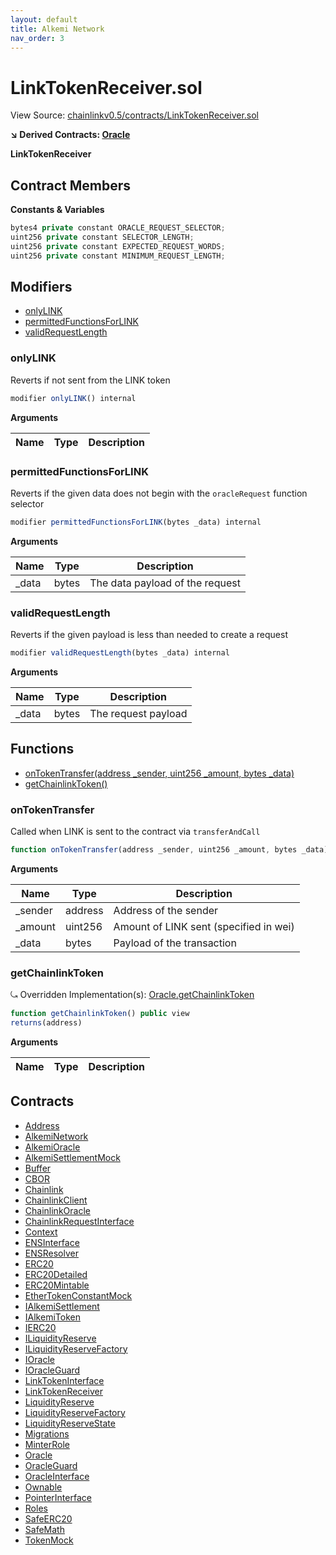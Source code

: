 ```yaml
---
layout: default
title: Alkemi Network
nav_order: 3
---
```


# LinkTokenReceiver.sol

View Source: [chainlinkv0.5/contracts/LinkTokenReceiver.sol](../chainlinkv0.5/contracts/LinkTokenReceiver.sol)

**↘ Derived Contracts: [Oracle](Oracle.md)**

**LinkTokenReceiver**

## Contract Members
**Constants & Variables**

```js
bytes4 private constant ORACLE_REQUEST_SELECTOR;
uint256 private constant SELECTOR_LENGTH;
uint256 private constant EXPECTED_REQUEST_WORDS;
uint256 private constant MINIMUM_REQUEST_LENGTH;

```

## Modifiers

- [onlyLINK](#onlylink)
- [permittedFunctionsForLINK](#permittedfunctionsforlink)
- [validRequestLength](#validrequestlength)

### onlyLINK

Reverts if not sent from the LINK token

```js
modifier onlyLINK() internal
```

**Arguments**

| Name        | Type           | Description  |
| ------------- |------------- | -----|

### permittedFunctionsForLINK

Reverts if the given data does not begin with the `oracleRequest` function selector

```js
modifier permittedFunctionsForLINK(bytes _data) internal
```

**Arguments**

| Name        | Type           | Description  |
| ------------- |------------- | -----|
| _data | bytes | The data payload of the request | 

### validRequestLength

Reverts if the given payload is less than needed to create a request

```js
modifier validRequestLength(bytes _data) internal
```

**Arguments**

| Name        | Type           | Description  |
| ------------- |------------- | -----|
| _data | bytes | The request payload | 

## Functions

- [onTokenTransfer(address _sender, uint256 _amount, bytes _data)](#ontokentransfer)
- [getChainlinkToken()](#getchainlinktoken)

### onTokenTransfer

Called when LINK is sent to the contract via `transferAndCall`

```js
function onTokenTransfer(address _sender, uint256 _amount, bytes _data) public nonpayable onlyLINK validRequestLength permittedFunctionsForLINK 
```

**Arguments**

| Name        | Type           | Description  |
| ------------- |------------- | -----|
| _sender | address | Address of the sender | 
| _amount | uint256 | Amount of LINK sent (specified in wei) | 
| _data | bytes | Payload of the transaction | 

### getChainlinkToken

⤿ Overridden Implementation(s): [Oracle.getChainlinkToken](Oracle.md#getchainlinktoken)

```js
function getChainlinkToken() public view
returns(address)
```

**Arguments**

| Name        | Type           | Description  |
| ------------- |------------- | -----|

## Contracts

* [Address](Address.md)
* [AlkemiNetwork](AlkemiNetwork.md)
* [AlkemiOracle](AlkemiOracle.md)
* [AlkemiSettlementMock](AlkemiSettlementMock.md)
* [Buffer](Buffer.md)
* [CBOR](CBOR.md)
* [Chainlink](Chainlink.md)
* [ChainlinkClient](ChainlinkClient.md)
* [ChainlinkOracle](ChainlinkOracle.md)
* [ChainlinkRequestInterface](ChainlinkRequestInterface.md)
* [Context](Context.md)
* [ENSInterface](ENSInterface.md)
* [ENSResolver](ENSResolver.md)
* [ERC20](ERC20.md)
* [ERC20Detailed](ERC20Detailed.md)
* [ERC20Mintable](ERC20Mintable.md)
* [EtherTokenConstantMock](EtherTokenConstantMock.md)
* [IAlkemiSettlement](IAlkemiSettlement.md)
* [IAlkemiToken](IAlkemiToken.md)
* [IERC20](IERC20.md)
* [ILiquidityReserve](ILiquidityReserve.md)
* [ILiquidityReserveFactory](ILiquidityReserveFactory.md)
* [IOracle](IOracle.md)
* [IOracleGuard](IOracleGuard.md)
* [LinkTokenInterface](LinkTokenInterface.md)
* [LinkTokenReceiver](LinkTokenReceiver.md)
* [LiquidityReserve](LiquidityReserve.md)
* [LiquidityReserveFactory](LiquidityReserveFactory.md)
* [LiquidityReserveState](LiquidityReserveState.md)
* [Migrations](Migrations.md)
* [MinterRole](MinterRole.md)
* [Oracle](Oracle.md)
* [OracleGuard](OracleGuard.md)
* [OracleInterface](OracleInterface.md)
* [Ownable](Ownable.md)
* [PointerInterface](PointerInterface.md)
* [Roles](Roles.md)
* [SafeERC20](SafeERC20.md)
* [SafeMath](SafeMath.md)
* [TokenMock](TokenMock.md)

